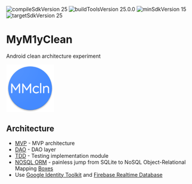 ![compileSdkVersion 25](https://img.shields.io/badge/compileSdkVersion-25-yellow.svg?style=true) ![buildToolsVersion 25.0.0](https://img.shields.io/badge/buildToolsVersion-25.0.0-blue.svg?style=true) ![minSdkVersion 15](https://img.shields.io/badge/minSdkVersion-15-red.svg?style=true) ![targetSdkVersion 25](https://img.shields.io/badge/targetSdkVersion-25-green.svg?style=true)

# MyM1yClean
Android clean architecture experiment

<img src="media/icon.png" width="128" height="128" />

## Architecture
- [MVP](https://github.com/kepocnhh/MyM1yClean/tree/master/business/src/main/java/stan/mym1y/clean/contracts) - MVP architecture
- [DAO](https://github.com/kepocnhh/MyM1yClean/tree/master/business/src/main/java/stan/mym1y/clean/dao) - DAO layer
- [TDD](https://github.com/kepocnhh/MyM1yClean/tree/master/implementation/src/test/java/stan/mym1y/clean) - Testing implementation module
- [NOSQL ORM](https://github.com/kepocnhh/MyM1yClean/tree/master/implementation/src/main/java/stan/mym1y/clean/boxes) - painless jump from SQLite to NoSQL Object-Relational Mapping [Boxes](https://github.com/StanleyProjects/Boxes)
- Use [Google Identity Toolkit](https://developers.google.com/identity/toolkit) and [Firebase Realtime Database](https://firebase.google.com/docs/database)